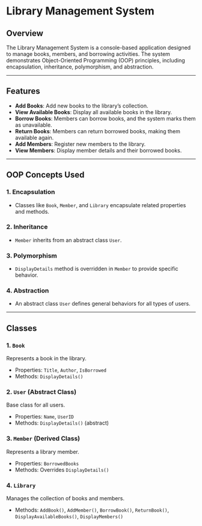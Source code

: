 # Library Management System

## Overview
The Library Management System is a console-based application designed to manage books, members, and borrowing activities. The system demonstrates Object-Oriented Programming (OOP) principles, including encapsulation, inheritance, polymorphism, and abstraction.

---

## Features
- **Add Books**: Add new books to the library’s collection.
- **View Available Books**: Display all available books in the library.
- **Borrow Books**: Members can borrow books, and the system marks them as unavailable.
- **Return Books**: Members can return borrowed books, making them available again.
- **Add Members**: Register new members to the library.
- **View Members**: Display member details and their borrowed books.

---

## OOP Concepts Used
### 1. Encapsulation
- Classes like `Book`, `Member`, and `Library` encapsulate related properties and methods.

### 2. Inheritance
- `Member` inherits from an abstract class `User`.

### 3. Polymorphism
- `DisplayDetails` method is overridden in `Member` to provide specific behavior.

### 4. Abstraction
- An abstract class `User` defines general behaviors for all types of users.

---

## Classes
### 1. `Book`
Represents a book in the library.
- Properties: `Title`, `Author`, `IsBorrowed`
- Methods: `DisplayDetails()`

### 2. `User` (Abstract Class)
Base class for all users.
- Properties: `Name`, `UserID`
- Methods: `DisplayDetails()` (abstract)

### 3. `Member` (Derived Class)
Represents a library member.
- Properties: `BorrowedBooks`
- Methods: Overrides `DisplayDetails()`

### 4. `Library`
Manages the collection of books and members.
- Methods: `AddBook()`, `AddMember()`, `BorrowBook()`, `ReturnBook()`, `DisplayAvailableBooks()`, `DisplayMembers()`
